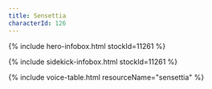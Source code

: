 ```yaml
---
title: Sensettia
characterId: 126
---
```


{% include hero-infobox.html stockId=11261 %}

{% include sidekick-infobox.html stockId=11261 %}

{% include voice-table.html resourceName="sensettia"
%}
